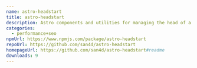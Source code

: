 ```yaml
---
name: astro-headstart
title: astro-headstart
description: Astro components and utilities for managing the head of a HTML document
categories:
  - performance+seo
npmUrl: https://www.npmjs.com/package/astro-headstart
repoUrl: https://github.com/san4d/astro-headstart
homepageUrl: https://github.com/san4d/astro-headstart#readme
downloads: 9
---
```

